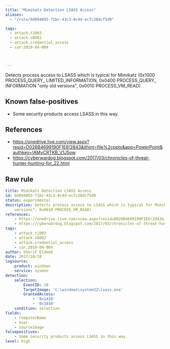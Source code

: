 ```yaml
---
title: "Mimikatz Detection LSASS Access"
aliases:
  - "/rule/0d894093-71bc-43c3-8c4d-ecfc28dcf5d9"

tags:
  - attack.t1003
  - attack.s0002
  - attack.credential_access
  - car.2019-04-004



---
```


Detects process access to LSASS which is typical for Mimikatz (0x1000 PROCESS_QUERY_ LIMITED_INFORMATION, 0x0400 PROCESS_QUERY_ INFORMATION "only old versions", 0x0010 PROCESS_VM_READ)

<!--more-->


## Known false-positives

* Some security products access LSASS in this way.



## References

* https://onedrive.live.com/view.aspx?resid=D026B4699190F1E6!2843&ithint=file%2cpptx&app=PowerPoint&authkey=!AMvCRTKB_V1J5ow
* https://cyberwardog.blogspot.com/2017/03/chronicles-of-threat-hunter-hunting-for_22.html


## Raw rule
```yaml
title: Mimikatz Detection LSASS Access
id: 0d894093-71bc-43c3-8c4d-ecfc28dcf5d9
status: experimental
description: Detects process access to LSASS which is typical for Mimikatz (0x1000 PROCESS_QUERY_ LIMITED_INFORMATION, 0x0400 PROCESS_QUERY_ INFORMATION "only old
    versions", 0x0010 PROCESS_VM_READ)
references:
    - https://onedrive.live.com/view.aspx?resid=D026B4699190F1E6!2843&ithint=file%2cpptx&app=PowerPoint&authkey=!AMvCRTKB_V1J5ow
    - https://cyberwardog.blogspot.com/2017/03/chronicles-of-threat-hunter-hunting-for_22.html
tags:
    - attack.t1003
    - attack.s0002
    - attack.credential_access
    - car.2019-04-004
author: Sherif Eldeeb
date: 2017/10/18
logsource:
    product: windows
    service: sysmon
detection:
    selection:
        EventID: 10
        TargetImage: 'C:\windows\system32\lsass.exe'
        GrantedAccess:
            - '0x1410'
            - '0x1010'
    condition: selection
fields:
    - ComputerName
    - User
    - SourceImage
falsepositives:
    - Some security products access LSASS in this way.
level: high

```

